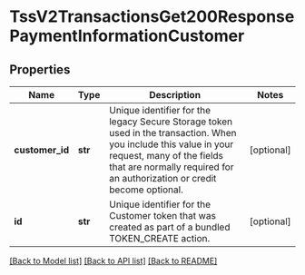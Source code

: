 # TssV2TransactionsGet200ResponsePaymentInformationCustomer

## Properties
Name | Type | Description | Notes
------------ | ------------- | ------------- | -------------
**customer_id** | **str** | Unique identifier for the legacy Secure Storage token used in the transaction. When you include this value in your request, many of the fields that are normally required for an authorization or credit become optional.  | [optional] 
**id** | **str** | Unique identifier for the Customer token that was created as part of a bundled TOKEN_CREATE action.  | [optional] 

[[Back to Model list]](../README.md#documentation-for-models) [[Back to API list]](../README.md#documentation-for-api-endpoints) [[Back to README]](../README.md)


